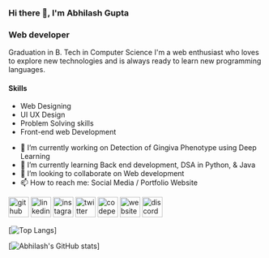 ### Hi there 👋, I'm Abhilash Gupta
### Web developer

Graduation in B. Tech in Computer Science
I'm a web enthusiast who loves to explore new technologies and is always ready to learn new programming languages.

#### Skills

* Web Designing
* UI UX Design
* Problem Solving skills
* Front-end web Development

- 🔭 I’m currently working on Detection of Gingiva Phenotype using Deep Learning 
- 🌱 I’m currently learning Back end development, DSA in Python, & Java 
- 👯 I’m looking to collaborate on Web development 
- 📫 How to reach me: Social Media / Portfolio Website 


[<img src='https://cdn.jsdelivr.net/npm/simple-icons@3.0.1/icons/github.svg' alt='github' height='40'>](https://github.com/Abhilashgupta2706)  [<img src='https://cdn.jsdelivr.net/npm/simple-icons@3.0.1/icons/linkedin.svg' alt='linkedin' height='40'>](https://www.linkedin.com/in/abhilash-gupta-8599b0203/)  [<img src='https://cdn.jsdelivr.net/npm/simple-icons@3.0.1/icons/instagram.svg' alt='instagram' height='40'>](https://www.instagram.com/abhilashgupta2706/)  [<img src='https://cdn.jsdelivr.net/npm/simple-icons@3.0.1/icons/twitter.svg' alt='twitter' height='40'>](https://twitter.com/abhilashgupta27)  [<img src='https://cdn.jsdelivr.net/npm/simple-icons@3.0.1/icons/codepen.svg' alt='codepen' height='40'>](https://codepen.io/Abhilashgupta2706)  [<img src='https://cdn.jsdelivr.net/npm/simple-icons@3.0.1/icons/icloud.svg' alt='website' height='40'>](https://abhilashgupta.ml)  [<img src='https://cdn.jsdelivr.net/npm/simple-icons@3.0.1/icons/discord.svg' alt='discord' height='40'>](https://discord.gg/77MQq2b3aT)  

[![Top Langs](https://github-readme-stats.vercel.app/api/top-langs/?username=Abhilashgupta2706)]

[![Abhilash's GitHub stats](https://github-readme-stats.vercel.app/api?username=Abhilashgupta2706)]
